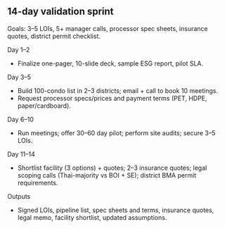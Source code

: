## 14-day validation sprint

Goals: 3–5 LOIs, 5+ manager calls, processor spec sheets, insurance quotes, district permit checklist.

Day 1–2
- Finalize one-pager, 10-slide deck, sample ESG report, pilot SLA.

Day 3–5
- Build 100-condo list in 2–3 districts; email + call to book 10 meetings.
- Request processor specs/prices and payment terms (PET, HDPE, paper/cardboard).

Day 6–10
- Run meetings; offer 30–60 day pilot; perform site audits; secure 3–5 LOIs.

Day 11–14
- Shortlist facility (3 options) + quotes; 2–3 insurance quotes; legal scoping calls (Thai-majority vs BOI + SE); district BMA permit requirements.

Outputs
- Signed LOIs, pipeline list, spec sheets and terms, insurance quotes, legal memo, facility shortlist, updated assumptions.


